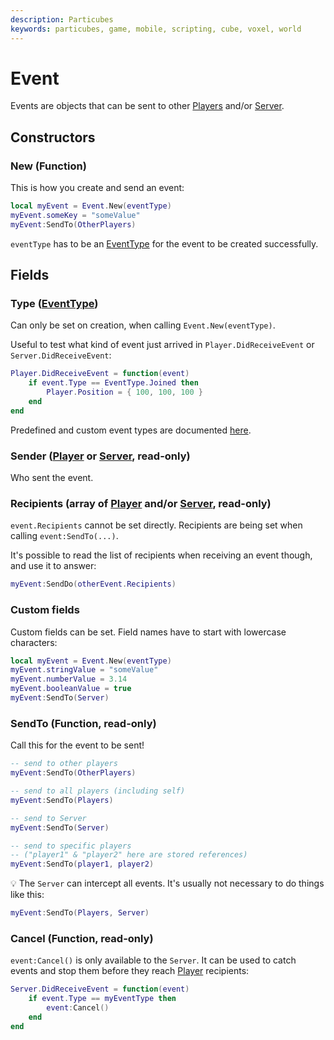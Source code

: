 ```yaml
---
description: Particubes
keywords: particubes, game, mobile, scripting, cube, voxel, world
---
```


# Event

Events are objects that can be sent to other [Players](/reference/Players) and/or [Server](/reference/Server).

## Constructors

### New (Function)

This is how you create and send an event: 

```lua
local myEvent = Event.New(eventType)
myEvent.someKey = "someValue"
myEvent:SendTo(OtherPlayers)
```

`eventType` has to be an [EventType](/reference/EventType) for the event to be created successfully.

## Fields

### Type ([EventType](/reference/EventType))

Can only be set on creation, when calling `Event.New(eventType)`. 

Useful to test what kind of event just arrived in `Player.DidReceiveEvent` or `Server.DidReceiveEvent`:

```lua
Player.DidReceiveEvent = function(event)
	if event.Type == EventType.Joined then
		Player.Position = { 100, 100, 100 }
	end
end
```

Predefined and custom event types are documented [here](/reference/EventType).

### Sender ([Player](/reference/Player) or [Server](/reference/Server), read-only)

Who sent the event.

### Recipients (array of [Player](/reference/Player) and/or [Server](/reference/Server), read-only)

`event.Recipients` cannot be set directly. Recipients are being set when calling `event:SendTo(...)`.

It's possible to read the list of recipients when receiving an event though, and use it to answer: 

```lua
myEvent:SendDo(otherEvent.Recipients)
```

### Custom fields

Custom fields can be set. Field names have to start with lowercase characters:

```lua
local myEvent = Event.New(eventType)
myEvent.stringValue = "someValue"
myEvent.numberValue = 3.14
myEvent.booleanValue = true
myEvent:SendTo(Server)
```

### SendTo (Function, read-only)

Call this for the event to be sent!

```lua
-- send to other players
myEvent:SendTo(OtherPlayers)

-- send to all players (including self)
myEvent:SendTo(Players)

-- send to Server
myEvent:SendTo(Server)

-- send to specific players
-- ("player1" & "player2" here are stored references)
myEvent:SendTo(player1, player2)
```

💡 The `Server` can intercept all events. It's usually not necessary to do things like this: 

```lua
myEvent:SendTo(Players, Server)
```

### Cancel (Function, read-only)

`event:Cancel()` is only available to the `Server`. It can be used to catch events and stop them before they reach [Player](/reference/Player) recipients:

```lua
Server.DidReceiveEvent = function(event)
	if event.Type == myEventType then
		event:Cancel()
	end
end
```


